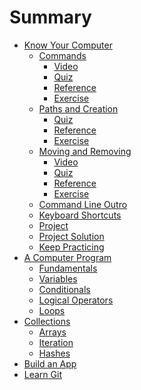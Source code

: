 # Summary

* [Know Your Computer](02_know_your_computer/01_text_intro.md)  
  * [Commands](02_know_your_computer/02_text_commands.md)
    * [Video](02_know_your_computer/02b_video1.md)
    * [Quiz](02_know_your_computer/03_typeform_commands.md)
    * [Reference](02_know_your_computer/04_reference_commands.md)
    * [Exercise](02_know_your_computer/05_exercise_commands.md)
  * [Paths and Creation](02_know_your_computer/06_text_paths_and_creation.md)
    * [Quiz](02_know_your_computer/07_typeform_paths_and_creation.md)
    * [Reference](02_know_your_computer/04_reference_commands.md)
    * [Exercise](02_know_your_computer/05_exercise_commands.md)
  * [Moving and Removing](02_know_your_computer/10_text_moving_and_removing.md)
    * [Video](02_know_your_computer/10b_video2.md)
    * [Quiz](02_know_your_computer/11_typeform_moving_and_removing.md)
    * [Reference](02_know_your_computer/12_reference_moving_and_removing.md)
    * [Exercise](02_know_your_computer/13_exercise_moving_and_removing.md)
  * [Command Line Outro](02_know_your_computer/14_text_command_line_outro.md)
  * [Keyboard Shortcuts](02_know_your_computer/15_text_shortcuts.md)
  * [Project](02_know_your_computer/17_project.md)
  * [Project Solution](02_know_your_computer/18_project_solution.md)
  * [Keep Practicing](02_know_your_computer/19_keep_practicing.md)
* [A Computer Program]()
  * [Fundamentals]()
  * [Variables]()
  * [Conditionals]()
  * [Logical Operators]()
  * [Loops]()
* [Collections]()
  * [Arrays]()
  * [Iteration]()
  * [Hashes]()
* [Build an App]()
* [Learn Git]()
